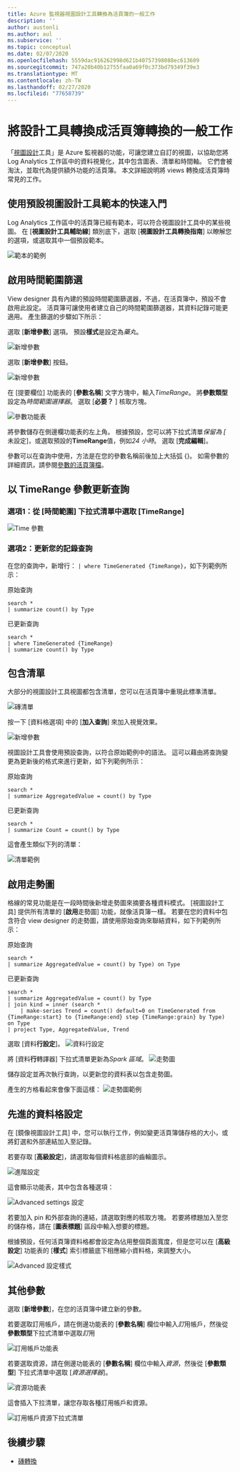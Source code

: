 ```yaml
---
title: Azure 監視器視圖設計工具轉換為活頁簿的一般工作
description: ''
author: austonli
ms.author: aul
ms.subservice: ''
ms.topic: conceptual
ms.date: 02/07/2020
ms.openlocfilehash: 5559dac916262998d621b40757398088ec613609
ms.sourcegitcommit: 747a20b40b12755faa0a69f0c373bd79349f39e3
ms.translationtype: MT
ms.contentlocale: zh-TW
ms.lasthandoff: 02/27/2020
ms.locfileid: "77658739"
---
```

# <a name="view-designer-to-workbooks-conversion-common-tasks"></a>將設計工具轉換成活頁簿轉換的一般工作
「[視圖設計](view-designer.md)工具」是 Azure 監視器的功能，可讓您建立自訂的視圖，以協助您將 Log Analytics 工作區中的資料視覺化，其中包含圖表、清單和時間軸。 它們會被淘汰，並取代為提供額外功能的活頁簿。 本文詳細說明將 views 轉換成活頁簿時常見的工作。


## <a name="quickstart-with-preset-view-designer-templates"></a>使用預設視圖設計工具範本的快速入門

Log Analytics 工作區中的活頁簿已經有範本，可以符合視圖設計工具中的某些視圖。 在 [**視圖設計工具輔助線**] 類別底下，選取 [**視圖設計工具轉換指南**] 以瞭解您的選項，或選取其中一個預設範本。

![範本的範例](media/view-designer-conversion-tasks/templates.png)

## <a name="enabling-time-range-filter"></a>啟用時間範圍篩選
View designer 具有內建的預設時間範圍篩選器，不過，在活頁簿中，預設不會啟用此設定。 活頁簿可讓使用者建立自己的時間範圍篩選器，其資料記錄可能更適用。 產生篩選的步驟如下所示：

選取 [**新增參數**] 選項。 預設**樣式**是設定為*藥丸*。

![新增參數](media/view-designer-conversion-tasks/add-param.png)

 選取 [**新增參數**] 按鈕。

![新增參數](media/view-designer-conversion-tasks/add-parameter.png)

在 [提要欄位] 功能表的 [**參數名稱**] 文字方塊中，輸入*TimeRange*。 將**參數類型**設定為*時間範圍選擇器*。 選取 [**必要？** ] 核取方塊。

![參數功能表](media/view-designer-conversion-tasks/parameter-menu.png)

將參數儲存在側邊欄功能表的左上角。 根據預設，您可以將下拉式清單*保留為 [* 未設定]，或選取預設的**TimeRange**值，例如*24 小時*。 選取 [**完成編輯**]。

參數可以在查詢中使用，方法是在您的參數名稱前後加上大括弧 {}。 如需參數的詳細資訊，請參閱[參數的活頁簿檔](https://github.com/microsoft/Application-Insights-Workbooks/blob/master/Documentation/Parameters/Parameters.md)。

## <a name="updating-queries-with-the-timerange-parameter"></a>以 TimeRange 參數更新查詢

### <a name="option-1-select-timerange-from-the-time-range-dropdown"></a>選項1：從 [時間範圍] 下拉式清單中選取 [TimeRange]

![Time 參數](media/view-designer-conversion-tasks/time-parameter.png)

### <a name="option-2-update-your-log-queries"></a>選項2：更新您的記錄查詢

在您的查詢中，新增行： `| where TimeGenerated {TimeRange}`，如下列範例所示：

原始查詢
```KQL
search * 
| summarize count() by Type
```

已更新查詢
```KQL
search * 
| where TimeGenerated {TimeRange} 
| summarize count() by Type
```

## <a name="including-a-list"></a>包含清單
大部分的視圖設計工具視圖都包含清單，您可以在活頁簿中重現此標準清單。

![磚清單](media/view-designer-conversion-tasks/tile-list.png)

按一下 [資料格選項] 中的 [**加入查詢**] 來加入視覺效果。

![新增參數](media/view-designer-conversion-tasks/add-param.png)

視圖設計工具會使用預設查詢，以符合原始範例中的語法。 這可以藉由將查詢變更為更新後的格式來進行更新，如下列範例所示：

原始查詢
```KQL
search * 
| summarize AggregatedValue = count() by Type
```

已更新查詢
```KQL
search * 
| summarize Count = count() by Type
```

這會產生類似下列的清單：

![清單範例](media/view-designer-conversion-tasks/list-example.png)

## <a name="enabling-sparklines"></a>啟用走勢圖
格線的常見功能是在一段時間後新增走勢圖來摘要各種資料模式。 [視圖設計工具] 提供所有清單的 [**啟用**走勢圖] 功能，就像活頁簿一樣。 若要在您的資料中包含符合 view designer 的走勢圖，請使用原始查詢來聯結資料，如下列範例所示：

原始查詢
```KQL
search *
| summarize AggregatedValue = count() by Type) on Type
```

已更新查詢
```KQL
search * 
| summarize AggregatedValue = count() by Type
| join kind = inner (search * 
    | make-series Trend = count() default=0 on TimeGenerated from {TimeRange:start} to {TimeRange:end} step {TimeRange:grain} by Type) on Type
| project Type, AggregatedValue, Trend
```

選取 [資料**行設定**]。
![資料行設定](media/view-designer-conversion-tasks/column-settings.png)

將 [資料**行**轉譯器] 下拉式清單更新為*Spark 區域*。
![走勢圖](media/view-designer-conversion-tasks/sparkline.png)

儲存設定並再次執行查詢，以更新您的資料表以包含走勢圖。

產生的方格看起來會像下面這樣： ![走勢圖範例](media/view-designer-conversion-tasks/sparkline-example.png)

## <a name="advanced-cell-settings"></a>先進的資料格設定
在 [鏡像視圖設計工具] 中，您可以執行工作，例如變更活頁簿儲存格的大小，或將釘選和外部連結加入至記錄。

若要存取 [**高級設定**]，請選取每個資料格底部的齒輪圖示。

![進階設定](media/view-designer-conversion-tasks/advanced-settings.png)

這會顯示功能表，其中包含各種選項：

![Advanced settings 設定](media/view-designer-conversion-tasks/advanced-settings-settings.png)

若要加入 pin 和外部查詢的連結，請選取對應的核取方塊。 若要將標題加入至您的儲存格，請在 [**圖表標題**] 區段中輸入想要的標題。

根據預設，任何活頁簿資料格都會設定為佔用整個頁面寬度，但是您可以在 [**高級設定**] 功能表的 [**樣式**] 索引標籤底下相應縮小資料格，來調整大小。

![Advanced 設定樣式](media/view-designer-conversion-tasks/advanced-settings-style.png)

 
## <a name="additional-parameters"></a>其他參數
選取 [**新增參數**]，在您的活頁簿中建立新的參數。 

若要選取訂用帳戶，請在側邊功能表的 [**參數名稱**] 欄位中輸入*訂*用帳戶，然後從**參數類型**下拉式清單中選取*訂*用

![訂用帳戶功能表](media/view-designer-conversion-tasks/subscription-filter.png)

若要選取資源，請在側邊功能表的 [**參數名稱**] 欄位中輸入*資源*，然後從 [**參數類型**] 下拉式清單中選取 [*資源選擇器*]。

![資源功能表](media/view-designer-conversion-tasks/resource-filter.png)

這會插入下拉清單，讓您存取各種訂用帳戶和資源。

![訂用帳戶資源下拉式清單](media/view-designer-conversion-tasks/subscription-resource.png)


## <a name="next-steps"></a>後續步驟
- [磚轉換](view-designer-conversion-tiles.md)

